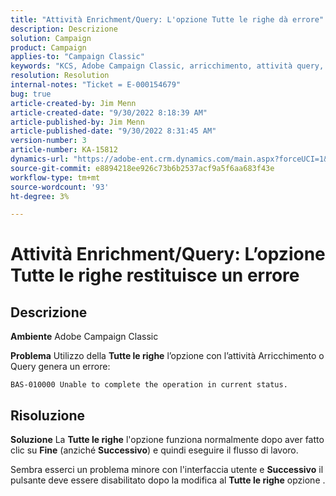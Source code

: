 ```yaml
---
title: "Attività Enrichment/Query: L'opzione Tutte le righe dà errore"
description: Descrizione
solution: Campaign
product: Campaign
applies-to: "Campaign Classic"
keywords: "KCS, Adobe Campaign Classic, arricchimento, attività query, opzione Tutte le righe, errore"
resolution: Resolution
internal-notes: "Ticket = E-000154679"
bug: true
article-created-by: Jim Menn
article-created-date: "9/30/2022 8:18:39 AM"
article-published-by: Jim Menn
article-published-date: "9/30/2022 8:31:45 AM"
version-number: 3
article-number: KA-15812
dynamics-url: "https://adobe-ent.crm.dynamics.com/main.aspx?forceUCI=1&pagetype=entityrecord&etn=knowledgearticle&id=85aa3c7c-9840-ed11-9db1-0022480866ad"
source-git-commit: e8894218ee926c73b6b2537acf9a5f6aa683f43e
workflow-type: tm+mt
source-wordcount: '93'
ht-degree: 3%

---
```


# Attività Enrichment/Query: L’opzione Tutte le righe restituisce un errore

## Descrizione


<b>Ambiente</b>
Adobe Campaign Classic

<b>Problema</b>
Utilizzo della <b>Tutte le righe</b> l’opzione con l’attività Arricchimento o Query genera un errore:


```
BAS-010000 Unable to complete the operation in current status.
```



## Risoluzione


<b>Soluzione</b>
La <b>Tutte le righe</b> l&#39;opzione funziona normalmente dopo aver fatto clic su <b>Fine</b> (anziché <b>Successivo</b>) e quindi eseguire il flusso di lavoro.

Sembra esserci un problema minore con l&#39;interfaccia utente e <b>Successivo</b> il pulsante deve essere disabilitato dopo la modifica al <b>Tutte le righe</b> opzione .
